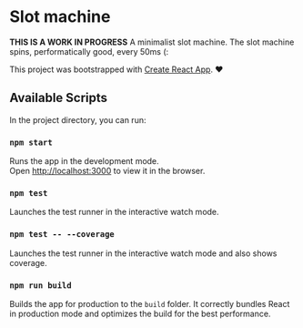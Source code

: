 # Slot machine

**THIS IS A WORK IN PROGRESS**
A minimalist slot machine.
The slot machine spins, performatically good, every 50ms (:

This project was bootstrapped with [Create React App](https://github.com/facebook/create-react-app). ♥

## Available Scripts

In the project directory, you can run:

### `npm start`

Runs the app in the development mode.<br>
Open [http://localhost:3000](http://localhost:3000) to view it in the browser.

### `npm test`

Launches the test runner in the interactive watch mode.<br>

### `npm test -- --coverage`

Launches the test runner in the interactive watch mode and also shows coverage.<br>

### `npm run build`

Builds the app for production to the `build` folder.
It correctly bundles React in production mode and optimizes the build for the best performance.
